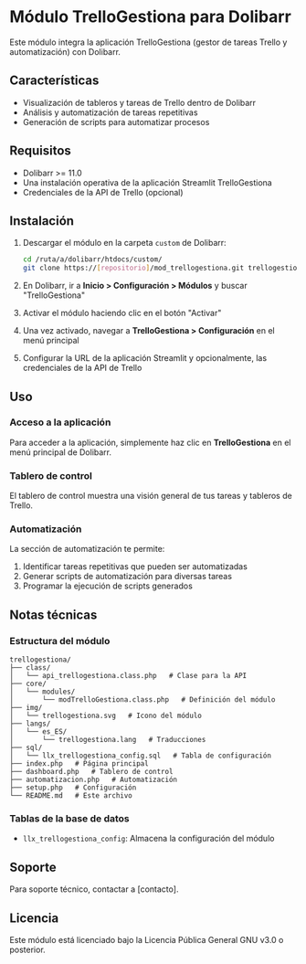 # Módulo TrelloGestiona para Dolibarr

Este módulo integra la aplicación TrelloGestiona (gestor de tareas Trello y automatización) con Dolibarr.

## Características

- Visualización de tableros y tareas de Trello dentro de Dolibarr
- Análisis y automatización de tareas repetitivas
- Generación de scripts para automatizar procesos

## Requisitos

- Dolibarr >= 11.0
- Una instalación operativa de la aplicación Streamlit TrelloGestiona
- Credenciales de la API de Trello (opcional)

## Instalación

1. Descargar el módulo en la carpeta `custom` de Dolibarr:
   ```bash
   cd /ruta/a/dolibarr/htdocs/custom/
   git clone https://[repositorio]/mod_trellogestiona.git trellogestiona
   ```

2. En Dolibarr, ir a **Inicio > Configuración > Módulos** y buscar "TrelloGestiona"

3. Activar el módulo haciendo clic en el botón "Activar"

4. Una vez activado, navegar a **TrelloGestiona > Configuración** en el menú principal

5. Configurar la URL de la aplicación Streamlit y opcionalmente, las credenciales de la API de Trello

## Uso

### Acceso a la aplicación

Para acceder a la aplicación, simplemente haz clic en **TrelloGestiona** en el menú principal de Dolibarr.

### Tablero de control

El tablero de control muestra una visión general de tus tareas y tableros de Trello.

### Automatización

La sección de automatización te permite:

1. Identificar tareas repetitivas que pueden ser automatizadas
2. Generar scripts de automatización para diversas tareas
3. Programar la ejecución de scripts generados

## Notas técnicas

### Estructura del módulo

```
trellogestiona/
├── class/
│   └── api_trellogestiona.class.php   # Clase para la API
├── core/
│   └── modules/
│       └── modTrelloGestiona.class.php   # Definición del módulo
├── img/
│   └── trellogestiona.svg   # Icono del módulo
├── langs/
│   └── es_ES/
│       └── trellogestiona.lang   # Traducciones
├── sql/
│   └── llx_trellogestiona_config.sql   # Tabla de configuración
├── index.php   # Página principal
├── dashboard.php   # Tablero de control
├── automatizacion.php   # Automatización
├── setup.php   # Configuración
└── README.md   # Este archivo
```

### Tablas de la base de datos

- `llx_trellogestiona_config`: Almacena la configuración del módulo

## Soporte

Para soporte técnico, contactar a [contacto].

## Licencia

Este módulo está licenciado bajo la Licencia Pública General GNU v3.0 o posterior.